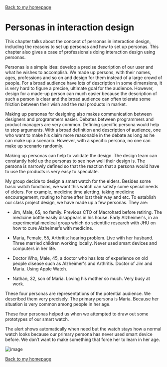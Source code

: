 [Back to my homepage](https://miaomiaosang.github.io/csci5839-YuLi9309/)

# Personas in interaction design

This chapter talks about the concept of personas in interaction design, including the reasons to set up personas and how to set up personas. This chapter also gives a case of professionals doing interaction design using personas.

Personas is a simple idea: develop a precise description of our user and what he wishes to accomplish. We made up persons, with their names, ages, professions and so on and design for them instead of a large crowd of people. For a broad audience have lots of description in some dimensions, it is very hard to figure a precise, ultimate goal for the audience. However, design for a made-up person can much easier because the description of such a person is clear and the broad audience can often tolerate some friction between their wish and the real products in market.

Making up personas for designing also makes communication between designers and programmers easier.  Debates between programmers and product managers are very common. Defining specific persona would help to stop arguments. With a broad definition and description of audience, one who want to make his claim more reasonable in the debate as long as he can make up a scenario. However, with a specific persona, no one can make up scenario randomly.

Making up personas can help to validate the design. The design team can constantly hold up the personas to see how well their design is. The persona is narrowly defined so that the reaction that a persona would have to use the products is very easy to speculate.

My group decide to design a smart watch for the elders. Besides some basic watch functions, we want this watch can satisfy some special needs of elders. For example, medicine time alerting, taking medicine encouragement, routing to home after lost their way and etc.  To establish our class project design, we have made up a few personas. They are:

- Jim, Male, 65, no family. Previous CTO of Macrohard before retiring. The medicine bottle easily disappears in his house. Early Alzheimer's, in an experimental medical group which do scientific research with JHU on how to cure Alzheimer’s with medicine.

- Maria, Female, 55, Arthritis: hearing problem. Live with her husband. Three married children working locally. Never used smart devices and computers in her life.

- Doctor Who, Male, 45, a doctor who has lots of experience on old people disease such as Alzheimer's and Arthritis. Doctor of Jim and Maria. Using Apple Watch.

- Nathan, 32, son of Maria. Loving his mother so much. Very busy at work.

These four personas are representations of the potential audience. We described them very precisely. The primary persona is Maria. Because her situation is very common among people in her age. 

These four personas helped us when we attempted to draw out some prototypes of our smart watch.

The alert shows automatically when need but the watch stays how a normal watch looks because our primary persona has never used smart device before. We don’t want to make something that force her to learn in her age. 

![image](/csci5839-YuLi9309/picture/assignment2.png)

[Back to my homepage](https://miaomiaosang.github.io/csci5839-YuLi9309/)
